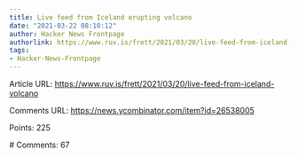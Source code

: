 ```yaml
---
title: Live feed from Iceland erupting volcano
date: "2021-03-22 08:10:12"
author: Hacker News Frontpage
authorlink: https://www.ruv.is/frett/2021/03/20/live-feed-from-iceland-volcano
tags:
- Hacker-News-Frontpage
---
```


<p>Article URL: <a href="https://www.ruv.is/frett/2021/03/20/live-feed-from-iceland-volcano">https://www.ruv.is/frett/2021/03/20/live-feed-from-iceland-volcano</a></p>
<p>Comments URL: <a href="https://news.ycombinator.com/item?id=26538005">https://news.ycombinator.com/item?id=26538005</a></p>
<p>Points: 225</p>
<p># Comments: 67</p>

